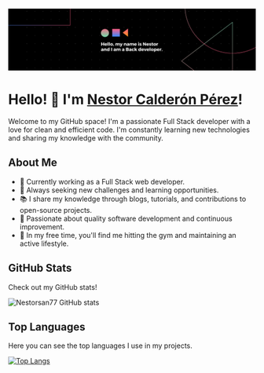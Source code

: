 ![Anurag's GitHub stats](https://github.com/nestorsan77/nestorsan77/blob/main/Banner.png)

# Hello! 👋 I'm [Nestor Calderón Pérez](https://github.com/nestorsan77)!

Welcome to my GitHub space! I'm a passionate Full Stack developer with a love for clean and efficient code. I'm constantly learning new technologies and sharing my knowledge with the community.

## About Me

- 💼 Currently working as a Full Stack web developer.
- 🌱 Always seeking new challenges and learning opportunities.
- 📚 I share my knowledge through blogs, tutorials, and contributions to open-source projects.
- 🚀 Passionate about quality software development and continuous improvement.
- 💪 In my free time, you'll find me hitting the gym and maintaining an active lifestyle.

## GitHub Stats

Check out my GitHub stats!

![Nestorsan77 GitHub stats](https://github-readme-stats.vercel.app/api?username=nestorsan77&theme=ambient_gradient&show_icons=true)

## Top Languages

Here you can see the top languages I use in my projects.

[![Top Langs](https://github-readme-stats.vercel.app/api/top-langs/?username=nestorsan77&layout=donut-vertical)](https://github.com/nestorsan77/github-readme-stats)
